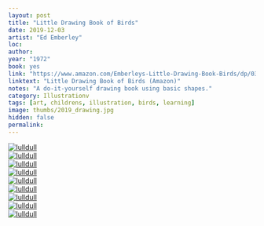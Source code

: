 ```yaml
---
layout: post
title: "Little Drawing Book of Birds"
date: 2019-12-03
artist: "Ed Emberley"
loc: 
author: 
year: "1972" 
book: yes
link: "https://www.amazon.com/Emberleys-Little-Drawing-Book-Birds/dp/0316236020"
linktext: "Little Drawing Book of Birds (Amazon)"
notes: "A do-it-yourself drawing book using basic shapes."
category: Illustrationv
tags: [art, childrens, illustration, birds, learning]
image: thumbs/2019_drawing.jpg
hidden: false
permalink:
---
```



<div class="post_image">
	<a href="{{ site.baseurl }}/images/posts/2019_drawing/001.jpg" target="_blank">
	<img src="{{ site.baseurl }}/images/posts/2019_drawing/001.jpg" alt="lulldull"></a>
</div>

<div class="post_image">
	<a href="{{ site.baseurl }}/images/posts/2019_drawing/002.jpg" target="_blank">
	<img src="{{ site.baseurl }}/images/posts/2019_drawing/002.jpg" alt="lulldull"></a>
</div>

<div class="post_image">
	<a href="{{ site.baseurl }}/images/posts/2019_drawing/003.jpg" target="_blank">
	<img src="{{ site.baseurl }}/images/posts/2019_drawing/003.jpg" alt="lulldull"></a>
</div>

<div class="post_image">
	<a href="{{ site.baseurl }}/images/posts/2019_drawing/004.jpg" target="_blank">
	<img src="{{ site.baseurl }}/images/posts/2019_drawing/004.jpg" alt="lulldull"></a>
</div>

<div class="post_image">
	<a href="{{ site.baseurl }}/images/posts/2019_drawing/005.jpg" target="_blank">
	<img src="{{ site.baseurl }}/images/posts/2019_drawing/005.jpg" alt="lulldull"></a>
</div>

<div class="post_image">
	<a href="{{ site.baseurl }}/images/posts/2019_drawing/006.jpg" target="_blank">
	<img src="{{ site.baseurl }}/images/posts/2019_drawing/006.jpg" alt="lulldull"></a>
</div>

<div class="post_image">
	<a href="{{ site.baseurl }}/images/posts/2019_drawing/007.jpg" target="_blank">
	<img src="{{ site.baseurl }}/images/posts/2019_drawing/007.jpg" alt="lulldull"></a>
</div>


<div class="post_image">
	<a href="{{ site.baseurl }}/images/posts/2019_drawing/008.jpg" target="_blank">
	<img src="{{ site.baseurl }}/images/posts/2019_drawing/008.jpg" alt="lulldull"></a>
</div>

<div class="post_image">
	<a href="{{ site.baseurl }}/images/posts/2019_drawing/009.jpg" target="_blank">
	<img src="{{ site.baseurl }}/images/posts/2019_drawing/009.jpg" alt="lulldull"></a>
</div>
